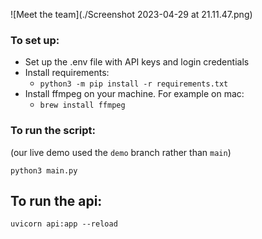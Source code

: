 ![Meet the team](./Screenshot 2023-04-29 at 21.11.47.png)

### To set up:
- Set up the .env file with API keys and login credentials 
- Install requirements:
    - `python3 -m pip install -r requirements.txt`
- Install ffmpeg on your machine. For example on mac:
    - `brew install ffmpeg`


### To run the script:
(our live demo used the `demo` branch rather than `main`)

`python3 main.py`

## To run the api:
`uvicorn api:app --reload`
